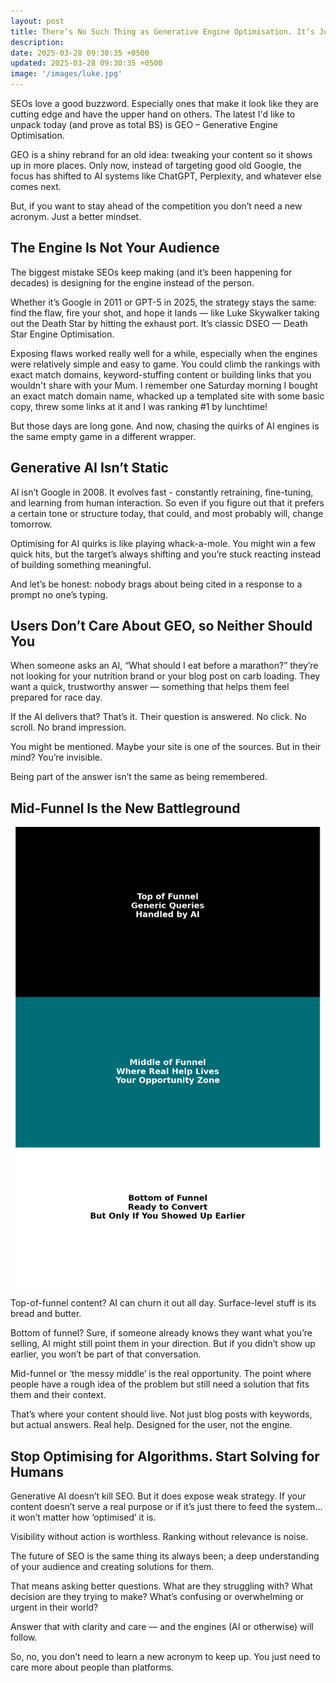 ```yaml
---
layout: post
title: There’s No Such Thing as Generative Engine Optimisation. It’s Just SEO
description: 
date: 2025-03-28 09:30:35 +0500
updated: 2025-03-28 09:30:35 +0500
image: '/images/luke.jpg'
---
```


SEOs love a good buzzword. Especially ones that make it look like they are cutting edge and have the upper hand on others. The latest I'd like to unpack today (and prove as total BS) is GEO – Generative Engine Optimisation.

GEO is a shiny rebrand for an old idea: tweaking your content so it shows up in more places. Only now, instead of targeting good old Google, the focus has shifted to AI systems like ChatGPT, Perplexity, and whatever else comes next.

But, if you want to stay ahead of the competition you don’t need a new acronym. Just a better mindset.

<h2>The Engine Is Not Your Audience</h2>

The biggest mistake SEOs keep making (and it’s been happening for decades) is designing for the engine instead of the person.

Whether it’s Google in 2011 or GPT-5 in 2025, the strategy stays the same: find the flaw, fire your shot, and hope it lands — like Luke Skywalker taking out the Death Star by hitting the exhaust port. It’s classic DSEO — Death Star Engine Optimisation.

Exposing flaws worked really well for a while, especially when the engines were relatively simple and easy to game. You could climb the rankings with exact match domains, keyword-stuffing content or building links that you wouldn't share with your Mum. I remember one Saturday morning I bought an exact match domain name, whacked up a templated site with some basic copy, threw some links at it and I was ranking #1 by lunchtime!

But those days are long gone. And now, chasing the quirks of AI engines is the same empty game in a different wrapper.

<h2>Generative AI Isn’t Static</h2>

AI isn’t Google in 2008. It evolves fast - constantly retraining, fine-tuning, and learning from human interaction. So even if you figure out that it prefers a certain tone or structure today, that could, and most probably will, change tomorrow.

Optimising for AI quirks is like playing whack-a-mole. You might win a few quick hits, but the target’s always shifting and you’re stuck reacting instead of building something meaningful.

And let’s be honest: nobody brags about being cited in a response to a prompt no one’s typing.


<h2>Users Don’t Care About GEO, so Neither Should You</h2>

When someone asks an AI, “What should I eat before a marathon?” they’re not looking for your nutrition brand or your blog post on carb loading. They want a quick, trustworthy answer — something that helps them feel prepared for race day.

If the AI delivers that? That’s it. Their question is answered. No click. No scroll. No brand impression.

You might be mentioned. Maybe your site is one of the sources. But in their mind? You’re invisible.

Being part of the answer isn’t the same as being remembered.


<h2>Mid-Funnel Is the New Battleground</h2>

<img src="/images/ai-seo-marketing-funnel.png" loading="lazy">

Top-of-funnel content? AI can churn it out all day. Surface-level stuff is its bread and butter.

Bottom of funnel? Sure, if someone already knows they want what you’re selling, AI might still point them in your direction. But if you didn’t show up earlier, you won’t be part of that conversation.

Mid-funnel or ‘the messy middle’ is the real opportunity. The point where people have a rough idea of the problem but still need a solution that fits them and their context.

That’s where your content should live. Not just blog posts with keywords, but actual answers. Real help. Designed for the user, not the engine.



<h2>Stop Optimising for Algorithms. Start Solving for Humans</h2>

Generative AI doesn’t kill SEO. But it does expose weak strategy. If your content doesn’t serve a real purpose or if it’s just there to feed the system… it won’t matter how ‘optimised’ it is.

Visibility without action is worthless. Ranking without relevance is noise.

The future of SEO is the same thing its always been; a deep understanding of your audience and creating solutions for them.

That means asking better questions. What are they struggling with? What decision are they trying to make? What’s confusing or overwhelming or urgent in their world?

Answer that with clarity and care — and the engines (AI or otherwise) will follow.

So, no, you don’t need to learn a new acronym to keep up. You just need to care more about people than platforms.
